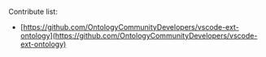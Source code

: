 Contribute list:

* [https://github.com/OntologyCommunityDevelopers/vscode-ext-ontology](https://github.com/OntologyCommunityDevelopers/vscode-ext-ontology)